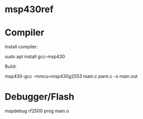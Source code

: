 # msp430ref

# Compiler

Install compiler:

sudo apt install gcc-msp430 

Build:

msp430-gcc -mmcu=msp430g2553 main.c pwm.c -o main.out

# Debugger/Flash 

mspdebug rf2500
prog main.o


